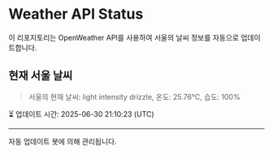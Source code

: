 
# Weather API Status

이 리포지토리는 OpenWeather API를 사용하여 서울의 날씨 정보를 자동으로 업데이트합니다.

## 현재 서울 날씨
> 서울의 현재 날씨: light intensity drizzle, 온도: 25.76°C, 습도: 100%

⏳ 업데이트 시간: 2025-06-30 21:10:23 (UTC)

---
자동 업데이트 봇에 의해 관리됩니다.

